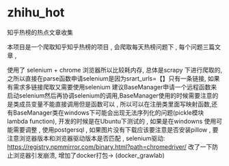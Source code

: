 # zhihu_hot
知乎热榜的热点文章收集


本项目是一个爬取知乎知乎热榜的项目 , 会爬取每天热榜问题下 , 每个问题三篇文章 ,

使用了 selenium + chrome 浏览器所以比较耗内存, 
总体是scrapy 下进行爬取的, 之所以直接在parse函数申请selenium是因为srart_urls=【】只有一条链接, 如果有需求多链接爬取又需要使用selenium 建议BaseManager申请一个远程函数来启动selenium然后再协调selenium的调用,BaseManager使用的时候需要注意的是类成员变量不能直接调用但是函数可以 , 所以可以在注册类里面写映射函数,还有BaseManager类在windows下可能会出现无法序列化的问题(pickle模块lambda function), 
开发的时候是在Ubuntu下测试的 , 如果是在windowns 使用可能需要调整 , 使用postgersql , 如果图片没有下载应该要注意是否安装pillow , 要注意浏览器版本和浏览器驱动版本是否匹配 , 
selenium驱动: https://registry.npmmirror.com/binary.html?path=chromedriver/
改了一下防止浏览器引发崩溃,
增加了docker打包->  (docker_grawlab)
